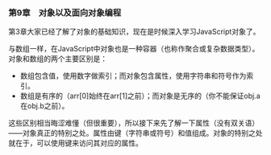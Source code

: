 ### 第9章　对象以及面向对象编程

第3章大家已经了解了对象的基础知识，现在是时候深入学习JavaScript对象了。

与数组一样，在JavaScript中对象也是一种容器（也称作聚合或复杂数据类型）。对象和数组的两个主要区别是：

+ 数组包含值，使用数字做索引；而对象包含属性，使用字符串和符号作为索引。
+ 数组是有序的（arr[0]始终在arr[1]之前）；而对象是无序的（你不能保证obj.a在obj.b之前）。

这些区别相当晦涩难懂（但很重要），所以接下来先了解一下属性（没有双关语）——对象真正的特别之处。属性由键（字符串或符号）和值组成。对象的特别之处就在于，可以使用键来访问其对应的属性。

